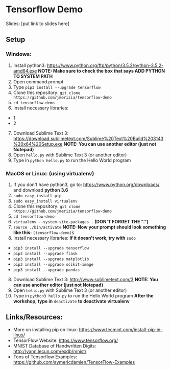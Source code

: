 # Tensorflow Demo

Slides: [put link to slides here]

## Setup

### Windows:

1. Install python3: https://www.python.org/ftp/python/3.5.2/python-3.5.2-amd64.exe
**NOTE: Make sure to check the box that says ADD PYTHON TO SYSTEM PATH**
2. Open command prompt
3. Type `pip3 install --upgrade tensorflow`
4. Clone this repository: `git clone https://github.com/jmerizia/tensorflow-demo`
5. `cd tensorflow-demo`
6. Install necessary libraries:
- 1
- 2
7. Download Sublime Text 3: https://download.sublimetext.com/Sublime%20Text%20Build%203143%20x64%20Setup.exe
**NOTE: You can use another editor (just not Notepad)**
8. Open `hello.py` with Sublime Text 3 (or another editor)
9. Type in `python hello.py` to run the Hello World program

### MacOS or Linux: (using virtualenv)
1. If you don't have python3, go to: https://www.python.org/downloads/ and download
**python 3.6**
1. `sudo easy_install pip`
2. `sudo easy_install virtualenv`
3. Clone this repository: `git clone https://github.com/jmerizia/tensorflow-demo`
4. `cd tensorflow-demo`
5. `virtualenv --system-site-packages .` **(DON'T FORGET THE ".")**
6. `source ./bin/activate`
**NOTE: Now your prompt should look something like this:** `(tensorflow-demo)$`
7. Install necessary libraries: **If it doesn't work, try with** `sudo`
- `pip3 install --upgrade tensorflow`
- `pip3 install --upgrade flask`
- `pip3 install --upgrade matplotlib`
- `pip3 install --upgrade scikit-image`
- `pip3 install --upgrade pandas`
8. Download Sublime Text 3: http://www.sublimetext.com/3
**NOTE: You can use another editor (just not Notepad)**
9. Open `hello.py` with Sublime Text 3 (or another editor)
10. Type in `python3 hello.py` to run the Hello World program
**After the workshop, type in** `deactivate` **to deactivate virtualenv**

## Links/Resources:

- More on installing pip on linux:
https://www.tecmint.com/install-pip-in-linux/
- TensorFlow Website:
https://www.tensorflow.org/
- MNIST Database of Handwritten Digits:
http://yann.lecun.com/exdb/mnist/
- Tons of Tensorflow Examples:
https://github.com/aymericdamien/TensorFlow-Examples
